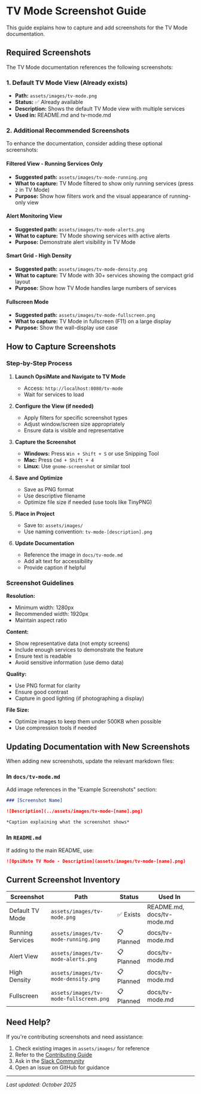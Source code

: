 # TV Mode Screenshot Guide

This guide explains how to capture and add screenshots for the TV Mode documentation.

## Required Screenshots

The TV Mode documentation references the following screenshots:

### 1. Default TV Mode View (Already exists)
- **Path:** `assets/images/tv-mode.png`
- **Status:** ✅ Already available
- **Description:** Shows the default TV Mode view with multiple services
- **Used in:** README.md and tv-mode.md

### 2. Additional Recommended Screenshots

To enhance the documentation, consider adding these optional screenshots:

#### Filtered View - Running Services Only
- **Suggested path:** `assets/images/tv-mode-running.png`
- **What to capture:** TV Mode filtered to show only running services (press `2` in TV Mode)
- **Purpose:** Show how filters work and the visual appearance of running-only view

#### Alert Monitoring View
- **Suggested path:** `assets/images/tv-mode-alerts.png`
- **What to capture:** TV Mode showing services with active alerts
- **Purpose:** Demonstrate alert visibility in TV Mode

#### Smart Grid - High Density
- **Suggested path:** `assets/images/tv-mode-density.png`
- **What to capture:** TV Mode with 30+ services showing the compact grid layout
- **Purpose:** Show how TV Mode handles large numbers of services

#### Fullscreen Mode
- **Suggested path:** `assets/images/tv-mode-fullscreen.png`
- **What to capture:** TV Mode in fullscreen (F11) on a large display
- **Purpose:** Show the wall-display use case

## How to Capture Screenshots

### Step-by-Step Process

1. **Launch OpsiMate and Navigate to TV Mode**
   - Access: `http://localhost:8080/tv-mode`
   - Wait for services to load

2. **Configure the View (if needed)**
   - Apply filters for specific screenshot types
   - Adjust window/screen size appropriately
   - Ensure data is visible and representative

3. **Capture the Screenshot**
   - **Windows:** Press `Win + Shift + S` or use Snipping Tool
   - **Mac:** Press `Cmd + Shift + 4`
   - **Linux:** Use `gnome-screenshot` or similar tool

4. **Save and Optimize**
   - Save as PNG format
   - Use descriptive filename
   - Optimize file size if needed (use tools like TinyPNG)

5. **Place in Project**
   - Save to: `assets/images/`
   - Use naming convention: `tv-mode-[description].png`

6. **Update Documentation**
   - Reference the image in `docs/tv-mode.md`
   - Add alt text for accessibility
   - Provide caption if helpful

### Screenshot Guidelines

**Resolution:**
- Minimum width: 1280px
- Recommended width: 1920px
- Maintain aspect ratio

**Content:**
- Show representative data (not empty screens)
- Include enough services to demonstrate the feature
- Ensure text is readable
- Avoid sensitive information (use demo data)

**Quality:**
- Use PNG format for clarity
- Ensure good contrast
- Capture in good lighting (if photographing a display)

**File Size:**
- Optimize images to keep them under 500KB when possible
- Use compression tools if needed

## Updating Documentation with New Screenshots

When adding new screenshots, update the relevant markdown files:

### In `docs/tv-mode.md`

Add image references in the "Example Screenshots" section:

```markdown
### [Screenshot Name]

![Description](../assets/images/tv-mode-[name].png)

*Caption explaining what the screenshot shows*
```

### In `README.md`

If adding to the main README, use:

```markdown
![OpsiMate TV Mode - Description](assets/images/tv-mode-[name].png)
```

## Current Screenshot Inventory

| Screenshot | Path | Status | Used In |
|------------|------|--------|---------|
| Default TV Mode | `assets/images/tv-mode.png` | ✅ Exists | README.md, docs/tv-mode.md |
| Running Services | `assets/images/tv-mode-running.png` | 📋 Planned | docs/tv-mode.md |
| Alert View | `assets/images/tv-mode-alerts.png` | 📋 Planned | docs/tv-mode.md |
| High Density | `assets/images/tv-mode-density.png` | 📋 Planned | docs/tv-mode.md |
| Fullscreen | `assets/images/tv-mode-fullscreen.png` | 📋 Planned | docs/tv-mode.md |

## Need Help?

If you're contributing screenshots and need assistance:

1. Check existing images in `assets/images/` for reference
2. Refer to the [Contributing Guide](../CONTRIBUTING.md)
3. Ask in the [Slack Community](https://join.slack.com/t/opsimate/shared_invite/zt-39bq3x6et-NrVCZzH7xuBGIXmOjJM7gA)
4. Open an issue on GitHub for guidance

---

*Last updated: October 2025*
